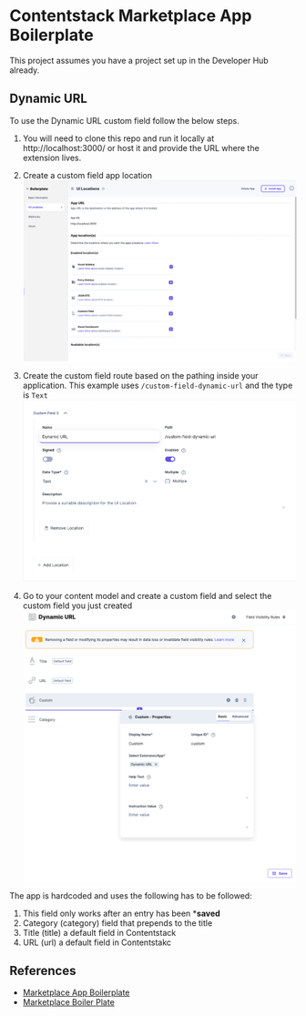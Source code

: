 
#  Contentstack Marketplace App Boilerplate

  This project assumes you have a project set up in the Developer Hub already.

##  Dynamic URL

To use the Dynamic URL custom field follow the below steps. 
1. You will need to clone this repo and run it locally at http://localhost:3000/ or host it and provide the URL where the extension lives.
2. Create a custom field app location
   ![My Image](public/dynamicurl/app_location.png)

3. Create the custom field route based on the pathing inside your application. This example uses `/custom-field-dynamic-url` and the type is `Text`
![My Image](public/dynamicurl/custom_field.png)

4. Go to your content model and create a custom field and select the custom field you just created
![My Image](public/dynamicurl/content_model.png)

The app is hardcoded and uses the following has to be followed:
1. This field only works after an entry has been ***saved**
2. Category (category) field that prepends to the title
3. Title (title) a default field in Contentstack
4.  URL (url) a default field in Contentstakc



##  References

- [Marketplace App Boilerplate](https://www.contentstack.com/docs/developers/developer-hub/marketplace-app-boilerplate/)
- [Marketplace Boiler Plate](https://github.com/contentstack/marketplace-app-boilerplate)